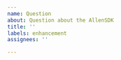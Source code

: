 ```yaml
---
name: Question
about: Question about the AllenSDK
title: ''
labels: enhancement
assignees: ''

---
```

